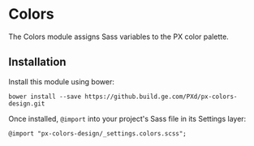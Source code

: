 # Colors

The Colors module assigns Sass variables to the PX color palette.

## Installation

Install this module using bower:

    bower install --save https://github.build.ge.com/PXd/px-colors-design.git

Once installed, `@import` into your project's Sass file in its Settings layer:

    @import "px-colors-design/_settings.colors.scss";